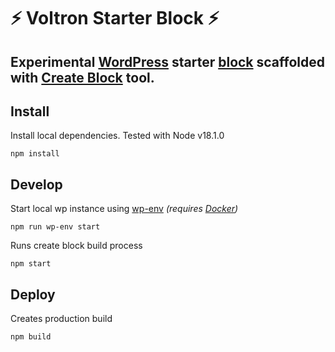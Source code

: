 # ⚡️ Voltron Starter Block ⚡️
Experimental [WordPress](https://wordpress.org) starter [block](https://developer.wordpress.org/block-editor/) scaffolded with [Create Block](https://www.npmjs.com/package/@wordpress/create-block) tool.
---
## Install
Install local dependencies. Tested with Node v18.1.0
```
npm install
```
## Develop
Start local wp instance using [wp-env](https://developer.wordpress.org/block-editor/reference-guides/packages/packages-env/) *(requires [Docker](https://www.docker.com))*
```
npm run wp-env start
```
Runs create block build process
```
npm start
```
## Deploy
Creates production build
```
npm build
```
